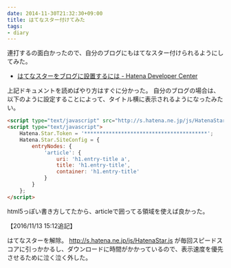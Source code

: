 ```yaml
---
date: 2014-11-30T21:32:30+09:00
title: はてなスター付けてみた
tags:
- diary
---
```

連打するの面白かったので、自分のブログにもはてなスター付けられるようにしてみた。

- [はてなスターをブログに設置するには - Hatena Developer Center](http://developer.hatena.ne.jp/ja/documents/star/misc/hatenastarjs)

上記ドキュメントを読めばやり方はすぐに分かった。
自分のブログの場合は、以下のように設定することによって、タイトル横に表示されるようになったみたい。

```html
<script type="text/javascript" src="http://s.hatena.ne.jp/js/HatenaStar.js"></script>
<script type="text/javascript">
    Hatena.Star.Token = '****************************************';
    Hatena.Star.SiteConfig = {
        entryNodes: {
            'article': {
                uri: 'h1.entry-title a',
                title: 'h1.entry-title',
                container: 'h1.entry-title'
            }
        }
    };
</script>
```

html5っぽい書き方してたから、articleで囲ってる領域を使えば良かった。

【2016/11/13 15:12追記】

はてなスターを解除。 http://s.hatena.ne.jp/js/HatenaStar.js が毎回スピードスコアに引っかかるし、ダウンロードに時間がかかっているので、表示速度を優先させるために泣く泣く外した。
